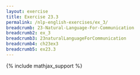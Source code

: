 ```yaml
---
layout: exercise
title: Exercise 23.3
permalink: /nlp-english-exercises/ex_3/
breadcrumb: 23-Natural-Language-For-Communication
breadcrumb2: ex_3
breadcrumb3: 23naturalLanguageForCommunication
breadcrumb4: ch23ex3
breadcrumb5: ex23.3
---
```


{% include mathjax_support %}

